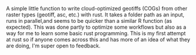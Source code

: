 A simple little function to write cloud-optimized geotiffs (COGs) from other raster types (geotiff, asc, etc.) with rust.
It takes a folder path as an input, runs in parallel,and seems to be quicker than a similar R function (as expected).
This was done partly to optimize some workflows but also as a way for me to learn some basic rust programming.
This is my first attempt at rust so if anyone comes across this and has more of an idea of what
they are doing, I'm super open to feedback.